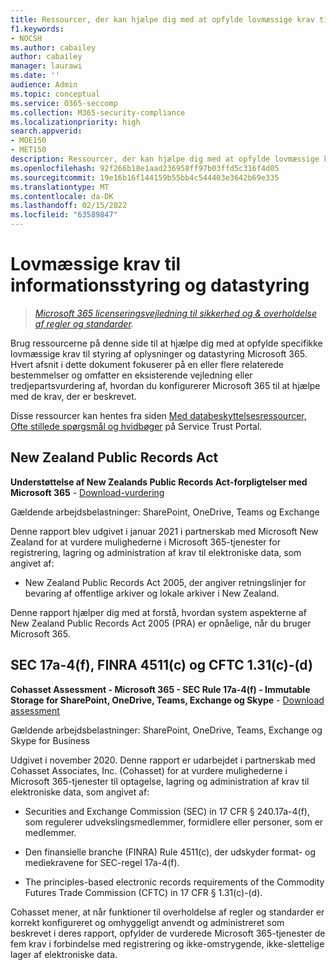```yaml
---
title: Ressourcer, der kan hjælpe dig med at opfylde lovmæssige krav til informationsstyring og datastyring
f1.keywords:
- NOCSH
ms.author: cabailey
author: cabailey
manager: laurawi
ms.date: ''
audience: Admin
ms.topic: conceptual
ms.service: O365-seccomp
ms.collection: M365-security-compliance
ms.localizationpriority: high
search.appverid:
- MOE150
- MET150
description: Ressourcer, der kan hjælpe dig med at opfylde lovmæssige krav til informationsstyring og datastyring.
ms.openlocfilehash: 92f266b18e1aad236958ff97b03ffd5c316f4d05
ms.sourcegitcommit: 19e16b16f144159b55bb4c544403e3642b69e335
ms.translationtype: MT
ms.contentlocale: da-DK
ms.lasthandoff: 02/15/2022
ms.locfileid: "63589847"
---
```

# <a name="regulatory-requirements-for-information-governance-and-records-management"></a>Lovmæssige krav til informationsstyring og datastyring

>*[Microsoft 365 licenseringsvejledning til sikkerhed og & overholdelse af regler og standarder](/office365/servicedescriptions/microsoft-365-service-descriptions/microsoft-365-tenantlevel-services-licensing-guidance/microsoft-365-security-compliance-licensing-guidance).*

Brug ressourcerne på denne side til at hjælpe dig med at opfylde specifikke lovmæssige krav til styring af oplysninger og datastyring Microsoft 365. Hvert afsnit i dette dokument fokuserer på en eller flere relaterede bestemmelser og omfatter en eksisterende vejledning eller tredjepartsvurdering af, hvordan du konfigurerer Microsoft 365 til at hjælpe med de krav, der er beskrevet.

Disse ressourcer kan hentes fra siden [Med databeskyttelsesressourcer, Ofte stillede spørgsmål og hvidbøger](https://servicetrust.microsoft.com/ViewPage/TrustDocuments) på Service Trust Portal.

## <a name="new-zealand-public-records-act"></a>New Zealand Public Records Act

**Understøttelse af New Zealands Public Records Act-forpligtelser med Microsoft 365** -  [Download-vurdering](https://aka.ms/NZPRA)

Gældende arbejdsbelastninger: SharePoint, OneDrive, Teams og Exchange

Denne rapport blev udgivet i januar 2021 i partnerskab med Microsoft New Zealand for at vurdere mulighederne i Microsoft 365-tjenester for registrering, lagring og administration af krav til elektroniske data, som angivet af: 

- New Zealand Public Records Act 2005, der angiver retningslinjer for bevaring af offentlige arkiver og lokale arkiver i New Zealand.

Denne rapport hjælper dig med at forstå, hvordan system aspekterne af New Zealand Public Records Act 2005 (PRA) er opnåelige, når du bruger Microsoft 365.

## <a name="sec-17a-4f-finra-4511c-and-cftc-131c-d"></a>SEC 17a-4(f), FINRA 4511(c) og CFTC 1.31(c)-(d)

**Cohasset Assessment - Microsoft 365 - SEC Rule 17a-4(f) - Immutable Storage for SharePoint, OneDrive, Teams, Exchange og Skype** -  [Download assessment](https://servicetrust.microsoft.com/ViewPage/TrustDocuments?command=Download&downloadType=Document&downloadId=9fa8349d-a0c9-47d9-93ad-472aa0fa44ec&docTab=6d000410-c9e9-11e7-9a91-892aae8839ad_FAQ_and_White_Papers)

Gældende arbejdsbelastninger: SharePoint, OneDrive, Teams, Exchange og Skype for Business

Udgivet i november 2020. Denne rapport er udarbejdet i partnerskab med Cohasset Associates, Inc. (Cohasset) for at vurdere mulighederne i Microsoft 365-tjenester til optagelse, lagring og administration af krav til elektroniske data, som angivet af:  

- Securities and Exchange Commission (SEC) in 17 CFR § 240.17a-4(f), som regulerer udvekslingsmedlemmer, formidlere eller personer, som er medlemmer.  

- Den finansielle branche (FINRA) Rule 4511(c), der udskyder format- og mediekravene for SEC-regel 17a-4(f).  

- The principles-based electronic records requirements of the Commodity Futures Trade Commission (CFTC) in 17 CFR § 1.31(c)-(d).

Cohasset mener, at når funktioner til overholdelse af regler og standarder er korrekt konfigureret og omhyggeligt anvendt og administreret som beskrevet i deres rapport, opfylder de vurderede Microsoft 365-tjenester de fem krav i forbindelse med registrering og ikke-omstrygende, ikke-slettelige lager af elektroniske data.